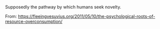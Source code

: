 Supposedly the pathway by which humans seek novelty. 

From: https://fleeingvesuvius.org/2011/05/10/the-psychological-roots-of-resource-overconsumption/